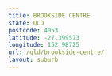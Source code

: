 ```yaml
---
title: BROOKSIDE CENTRE
state: QLD
postcode: 4053
latitude: -27.399573
longitude: 152.98725
url: /qld/brookside-centre/
layout: suburb
---
```

